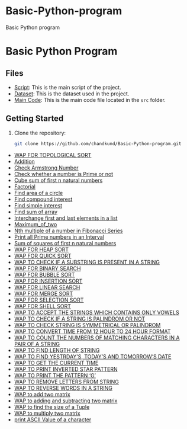 # Basic-Python-program
Basic Python program


# Basic Python Program

## Files

- [Script](script.py): This is the main script of the project.
- [Dataset](data/dataset.csv): This is the dataset used in the project.
- [Main Code](src/main.py): This is the main code file located in the `src` folder.

## Getting Started

1. Clone the repository:
   ```sh
   git clone https://github.com/chandkund/Basic-Python-program.git

- [WAP FOR TOPOLOGICAL SORT](https://github.com/chandkund/Basic-Python-program/blob/main/Basic%20Python%20program/45.WAP%20FOR%20TOPOLOGICAL%20SORT.ipynb)
- [Addition]()
- [Check Armstrong Number]()
- [Check whether a number is Prime or not]()
- [Cube sum of first n natural numbers]()
- [Factorial]()
- [Find area of a circle]()
- [Find compound interest]()
- [Find simple interest]()
- [Find sum of array]()
- [Interchange first and last elements in a list]()
- [Maximum_of_two]()
- [Nth multiple of a number in Fibonacci Series]()
- [Print all Prime numbers in an Interval]()
- [Sum of squares of first n natural numbers]()
- [WAP FOR HEAP SORT]()
- [WAP FOR QUICK SORT]()
- [WAP TO CHECK IF A SUBSTRING IS PRESENT IN A STRING]()
- [WAP FOR BINARY SEARCH]()
- [WAP FOR BUBBLE SORT]()
- [WAP FOR INSERTION SORT]()
- [WAP FOR LINEAR SEARCH]()
- [WAP FOR MERGE SORT]()
- [WAP FOR SELECTION SORT]()
- [WAP FOR SHELL SORT]()
- [WAP TO ACCEPT THE STRINGS WHICH CONTAINS ONLY VOWELS]()
- [WAP TO CHECK IF A STRING IS PALINDROM OR NOT]()
- [WAP TO CHECK STRING IS SYMMETRICAL OR PALINDROM]()
- [WAP TO CONVERT TIME FROM 12 HOUR TO 24 HOUR FORMAT]()
- [WAP TO COUNT THE NUMBERS OF MATCHING CHARACTERS IN A PAIR OF A STRING ]()
- [WAP TO FIND LENGTH OF STRING]()
- [WAP TO FIND YESTRDAY’S, TODAY’S AND TOMORROW’S DATE]()
- [WAP TO GET THE CURRENT TIME]()
- [WAP TO PRINT INVERTED STAR PATTERN]()
- [WAP TO PRINT THE PATTERN ‘G’]()
- [WAP TO REMOVE LETTERS FROM STRING]()
- [WAP TO REVERSE WORDS IN A STRING]()
- [WAP to add two matrix]()
- [WAP to adding and subtracting two matrix]()
- [WAP to find the size of a Tuple]()
- [WAP to multiply two matrix]()
- [print ASCII Value of a character]()
